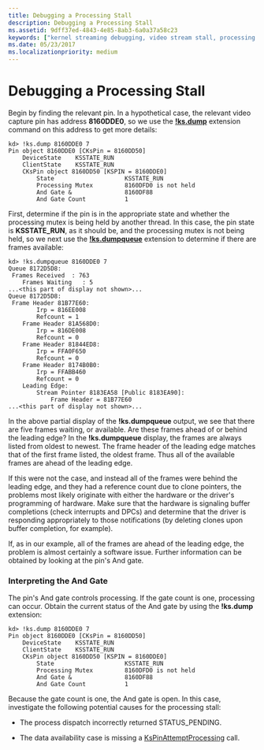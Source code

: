 ```yaml
---
title: Debugging a Processing Stall
description: Debugging a Processing Stall
ms.assetid: 9dff37ed-4843-4e85-8ab3-6a0a37a58c23
keywords: ["kernel streaming debugging, video stream stall, processing stall"]
ms.date: 05/23/2017
ms.localizationpriority: medium
---
```


# Debugging a Processing Stall


Begin by finding the relevant pin. In a hypothetical case, the relevant video capture pin has address **8160DDE0**, so we use the [**!ks.dump**](-ks-dump.md) extension command on this address to get more details:

```dbgcmd
kd> !ks.dump 8160DDE0 7
Pin object 8160DDE0 [CKsPin = 8160DD50]
    DeviceState    KSSTATE_RUN
    ClientState    KSSTATE_RUN
    CKsPin object 8160DD50 [KSPIN = 8160DDE0]
        State                    KSSTATE_RUN
        Processing Mutex         8160DFD0 is not held
        And Gate &               8160DF88
        And Gate Count           1
```

First, determine if the pin is in the appropriate state and whether the processing mutex is being held by another thread. In this case, the pin state is **KSSTATE\_RUN**, as it should be, and the processing mutex is not being held, so we next use the [**!ks.dumpqueue**](-ks-dumpqueue.md) extension to determine if there are frames available:

```dbgcmd
kd> !ks.dumpqueue 8160DDE0 7
Queue 8172D5D8:
 Frames Received  : 763
    Frames Waiting   : 5
...<this part of display not shown>...
Queue 8172D5D8:
 Frame Header 81B77E60:
        Irp = 816EE008
        Refcount = 1
    Frame Header 81A568D0:
        Irp = 816DE008
        Refcount = 0
    Frame Header 81844ED8:
        Irp = FFA0F650
        Refcount = 0
    Frame Header 8174B0B0:
        Irp = FFABB460
        Refcount = 0
    Leading Edge:
        Stream Pointer 8183EA58 [Public 8183EA90]:
            Frame Header = 81B77E60
...<this part of display not shown>...
```

In the above partial display of the **!ks.dumpqueue** output, we see that there are five frames waiting, or available. Are these frames ahead of or behind the leading edge? In the **!ks.dumpqueue** display, the frames are always listed from oldest to newest. The frame header of the leading edge matches that of the first frame listed, the oldest frame. Thus all of the available frames are ahead of the leading edge.

If this were not the case, and instead all of the frames were behind the leading edge, and they had a reference count due to clone pointers, the problems most likely originate with either the hardware or the driver's programming of hardware. Make sure that the hardware is signaling buffer completions (check interrupts and DPCs) and determine that the driver is responding appropriately to those notifications (by deleting clones upon buffer completion, for example).

If, as in our example, all of the frames are ahead of the leading edge, the problem is almost certainly a software issue. Further information can be obtained by looking at the pin's And gate.

### <span id="interpreting_the_and_gate"></span><span id="INTERPRETING_THE_AND_GATE"></span>Interpreting the And Gate

The pin's And gate controls processing. If the gate count is one, processing can occur. Obtain the current status of the And gate by using the **!ks.dump** extension:

```dbgcmd
kd> !ks.dump 8160DDE0 7
Pin object 8160DDE0 [CKsPin = 8160DD50]
    DeviceState    KSSTATE_RUN
    ClientState    KSSTATE_RUN
    CKsPin object 8160DD50 [KSPIN = 8160DDE0]
        State                    KSSTATE_RUN
        Processing Mutex         8160DFD0 is not held
        And Gate &               8160DF88
        And Gate Count           1
```

Because the gate count is one, the And gate is open. In this case, investigate the following potential causes for the processing stall:

-   The process dispatch incorrectly returned STATUS\_PENDING.

-   The data availability case is missing a [KsPinAttemptProcessing](/windows-hardware/drivers/ddi/ks/nf-ks-kspinattemptprocessing) call.

 

